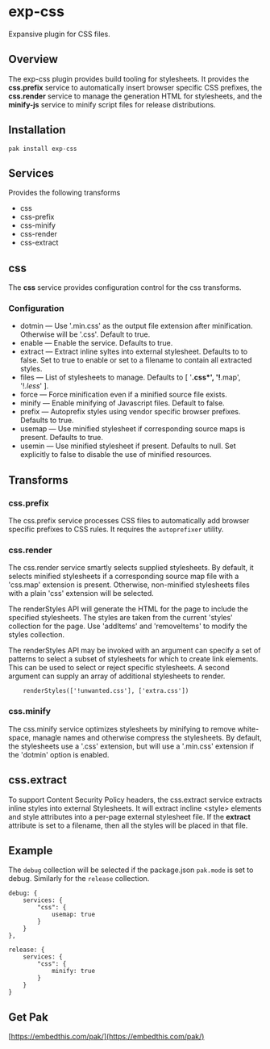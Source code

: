 exp-css
===

Expansive plugin for CSS files.

## Overview

The exp-css plugin provides build tooling for stylesheets. It provides the **css.prefix** service to automatically insert browser specific CSS prefixes, the **css.render** service to manage the generation HTML for stylesheets, and the **minify-js** service to minify script files for release distributions.

## Installation

    pak install exp-css

## Services

Provides the following transforms

* css
* css-prefix
* css-minify
* css-render
* css-extract

## css

The **css** service provides configuration control for the css transforms.

### Configuration

* dotmin &mdash; Use '.min.css' as the output file extension after minification. Otherwise will be
    '.css'.  Default to true.
* enable &mdash; Enable the service. Defaults to true.
* extract &mdash; Extract inline syltes into external stylesheet. Defaults to to false. Set to true to enable or set
    to a filename to contain all extracted styles.
* files &mdash; List of stylesheets to manage. Defaults to [ '**.css*', '!**.map', '!*.less*' ].
* force &mdash; Force minification even if a minified source file exists.
* minify &mdash; Enable minifying of Javascript files. Default to false.
* prefix &mdash; Autoprefix styles using vendor specific browser prefixes. Defaults to true.
* usemap &mdash; Use minified stylesheet if corresponding source maps is present. Defaults to true.
* usemin &mdash; Use minified stylesheet if present. Defaults to null. Set explicitly to false
    to disable the use of minified resources.

## Transforms

### css.prefix

The css.prefix service processes CSS files to automatically add browser specific prefixes to CSS rules. It requires the `autoprefixer` utility.

### css.render

The css.render service smartly selects supplied stylesheets. By default, it selects minified stylesheets if a corresponding source map file with a 'css.map' extension is present. Otherwise, non-minified stylesheets files with a plain 'css' extension  will be selected.

The renderStyles API will generate the HTML for the page to include the specified stylesheets. The styles are taken from the current 'styles' collection for the page. Use 'addItems' and 'removeItems' to modify the styles collection.

The renderStyles API may be invoked with an argument can specify a set of patterns to select a subset of stylesheets for which to create link elements. This can be used to select or reject specific stylesheets. A second argument can supply an array of additional stylesheets to render.

```
    renderStyles(['!unwanted.css'], ['extra.css'])
```

### css.minify

The css.minify service optimizes stylesheets by minifying to remove white-space, managle names and otherwise compress the stylesheets. By default, the stylesheets use a '.css' extension, but will use a '.min.css' extension if the 'dotmin' option is enabled.

## css.extract

To support Content Security Policy headers, the css.extract service extracts inline styles into external Stylesheets. It will extract incline \<style> elements and style attributes into a per-page external stylesheet file. If the **extract** attribute is set to a filename, then all the styles will be placed in that file.

## Example

The `debug` collection will be selected if the package.json `pak.mode` is set to debug. Similarly for the `release` collection.

```
debug: {
    services: {
        "css": {
            usemap: true
        }
    }
},

release: {
    services: {
        "css": {
            minify: true
        }
    }
}
```

## Get Pak

[https://embedthis.com/pak/](https://embedthis.com/pak/)
